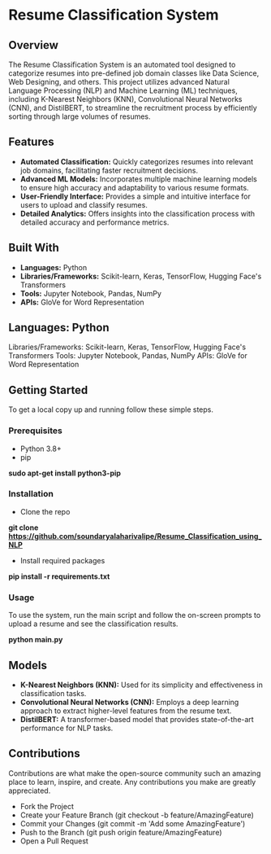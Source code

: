 # Resume Classification System

## Overview

The Resume Classification System is an automated tool designed to categorize resumes into pre-defined job domain classes like Data Science, Web Designing, and others. This project utilizes advanced Natural Language Processing (NLP) and Machine Learning (ML) techniques, including K-Nearest Neighbors (KNN), Convolutional Neural Networks (CNN), and DistilBERT, to streamline the recruitment process by efficiently sorting through large volumes of resumes.

## Features

- **Automated Classification:** Quickly categorizes resumes into relevant job domains, facilitating faster recruitment decisions.
- **Advanced ML Models:** Incorporates multiple machine learning models to ensure high accuracy and adaptability to various resume formats.
- **User-Friendly Interface:** Provides a simple and intuitive interface for users to upload and classify resumes.
- **Detailed Analytics:** Offers insights into the classification process with detailed accuracy and performance metrics.

## Built With

- **Languages:** Python
- **Libraries/Frameworks:** Scikit-learn, Keras, TensorFlow, Hugging Face's Transformers
- **Tools:** Jupyter Notebook, Pandas, NumPy
- **APIs:** GloVe for Word Representation

## Languages: Python
Libraries/Frameworks: Scikit-learn, Keras, TensorFlow, Hugging Face's Transformers
Tools: Jupyter Notebook, Pandas, NumPy
APIs: GloVe for Word Representation

## Getting Started
To get a local copy up and running follow these simple steps.
### Prerequisites
- Python 3.8+
- pip

**sudo apt-get install python3-pip**

### Installation
- Clone the repo

**git clone https://github.com/soundaryalaharivalipe/Resume_Classification_using_NLP**
- Install required packages

**pip install -r requirements.txt**

### Usage
To use the system, run the main script and follow the on-screen prompts to upload a resume and see the classification results.

**python main.py**

## Models

- **K-Nearest Neighbors (KNN):** Used for its simplicity and effectiveness in classification tasks.
- **Convolutional Neural Networks (CNN):** Employs a deep learning approach to extract higher-level features from the resume text.
- **DistilBERT:** A transformer-based model that provides state-of-the-art performance for NLP tasks.

## Contributions

Contributions are what make the open-source community such an amazing place to learn, inspire, and create. Any contributions you make are greatly appreciated.

- Fork the Project
- Create your Feature Branch (git checkout -b feature/AmazingFeature)
- Commit your Changes (git commit -m 'Add some AmazingFeature')
- Push to the Branch (git push origin feature/AmazingFeature)
- Open a Pull Request
